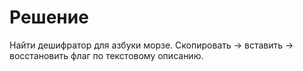 # Решение

Найти дешифратор для азбуки морзе. Скопировать -> вставить -> восстановить флаг по текстовому описанию.

